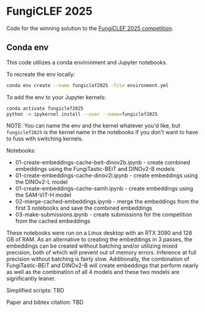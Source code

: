 # FungiCLEF 2025
Code for the winning solution to the [FungiCLEF 2025 competition](https://www.kaggle.com/competitions/fungi-clef-2025/overview).

## Conda env
This code utilizes a conda environment and Jupyter notebooks.


To recreate the env locally:
```bash
conda env create --name fungiclef2025 -file environment.yml
```

To add the env to your Jupyter kernels:
```bash
conda activate fungiclef2025
python -m ipykernel install --user --name=fungiclef2025
```

NOTE: You can name the env and the kernel whatever you'd like, but `fungiclef2025` is the kernel name in the notebooks if you don't want to have to fuss with switching kernels.

Notebooks:
- 01-create-embeddings-cache-beit-dinov2b.ipynb - create combined embeddings using the FungiTastic-BEiT and DINOv2-B models
- 01-create-embeddings-cache-dinov2l.ipynb - create embeddings using the DINOv2-L model
- 01-create-embeddings-cache-samh.ipynb - create embeddings using the SAM-ViT-H model
- 02-merge-cached-embeddings.ipynb - merge the embeddings from the first 3 notebooks and save the combined embeddings
- 03-make-submissions.ipynb - create submissions for the competition from the cached embeddings

These notebooks were run on a Linux desktop with an RTX 3090 and 128 GB of RAM. As an alternative to creating the embeddings in 3 passes, the embeddings can be created without batching and/or utilizing mixed precision, both of which will prevent out of memory errors. Inference at full precision without batching is fairly slow. Additionally, the combination of FungiTastic-BEiT and DINOv2-B will create embeddings that perform nearly as well as the combination of all 4 models and these two models are significantly leaner.

Simplified scripts: TBD

Paper and bibtex citation: TBD
